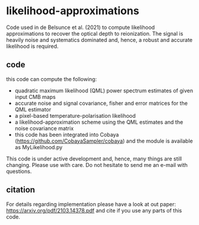 # likelihood-approximations

Code used in de Belsunce et al. (2021) to compute likelihood approximations to recover the optical depth to reionization. The signal is heavily noise and systematics dominated and, hence, a robust and accurate likelihood is required. 

## code
this code can compute the following: 
- quadratic maximum likelihood (QML) power spectrum estimates of given input CMB maps
- accurate noise and signal covariance, fisher and error matrices for the QML estimator
- a pixel-based temperature-polarisation likelihood 
- a likelihood-approximation scheme using the QML estimates and the noise covariance matrix
- this code has been integrated into Cobaya (https://github.com/CobayaSampler/cobaya) and the module is available as MyLikelihood.py

This code is under active development and, hence, many things are still changing. Please use with care. Do not hesitate to send me an e-mail with questions. 

## citation 
For details regarding implementation please have a look at out paper: https://arxiv.org/pdf/2103.14378.pdf and cite if you use any parts of this code. 

